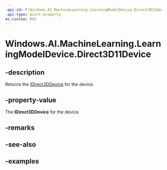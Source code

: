 ```yaml
---
-api-id: P:Windows.AI.MachineLearning.LearningModelDevice.Direct3D11Device
-api-type: winrt property
ms.custom: RS5
---
```


<!-- Property syntax.
public IDirect3DDevice Direct3D11Device { get; }
-->

# Windows.AI.MachineLearning.LearningModelDevice.Direct3D11Device

## -description
Returns the [IDirect3DDevice](../windows.graphics.directx.direct3d11/idirect3ddevice.md) for the device.

## -property-value
The **IDirect3DDevice** for the device.

## -remarks

## -see-also

## -examples
